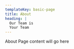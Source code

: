```yaml
---
templateKey: basic-page
title: About
heading: |
  Our Team is
  Your Team
---
```


About Page content will go here
